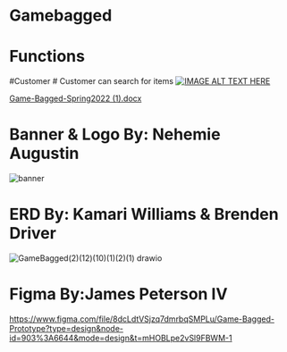 # Gamebagged

# Functions
  #Customer
    # Customer can search for items
[![IMAGE ALT TEXT HERE](https://github.com/user-attachments/assets/905cc83a-feef-4826-81d2-66124fa70ae3)]([https://www.youtube.com/watch?v=YOUTUBE_VIDEO_ID_HERE](https://youtu.be/2c2770pFjNg))

[Game-Bagged-Spring2022 (1).docx](https://github.com/JamesPetersonIV/gamebagged4000/files/10158094/Game-Bagged-Spring2022.1.docx)

# Banner & Logo By: Nehemie Augustin

![banner](https://user-images.githubusercontent.com/61022550/205749415-7707f156-0d76-4ef6-87c2-de80924a1e4b.png)

# ERD By: Kamari Williams & Brenden Driver
![GameBagged(2)(12)(10)(1)(2)(1) drawio](https://user-images.githubusercontent.com/61022550/205752345-0340d26a-83c2-475f-8e51-f266c874d38a.png)

# Figma By:James Peterson IV
https://www.figma.com/file/8dcLdtVSjzq7dmrbqSMPLu/Game-Bagged-Prototype?type=design&node-id=903%3A6644&mode=design&t=mHOBLpe2vSl9FBWM-1
